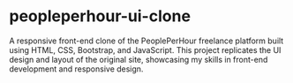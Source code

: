 # peopleperhour-ui-clone
A responsive front-end clone of the PeoplePerHour freelance platform built using HTML, CSS, Bootstrap, and JavaScript. This project replicates the UI design and layout of the original site, showcasing my skills in front-end development and responsive design.
